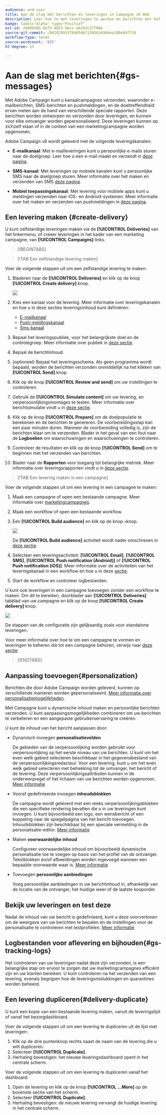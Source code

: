 ```yaml
---
audience: end-user
title: Aan de slag met berichten en leveringen in Campagne v8 Web
description: Leer hoe te met leveringen te werken en berichten met het Web van de Campagne te verzenden
badge: label="Alpha" type="Positief"
exl-id: 2849b58b-6b75-4023-9ecc-eb243c37f00e
source-git-commit: c842829915784654b7130563d36dea188e84ff3d
workflow-type: tm+mt
source-wordcount: '925'
ht-degree: 1%

---
```


# Aan de slag met berichten{#gs-messages}


Met Adobe Campaign kunt u kanaalcampagnes verzenden, waaronder e-mailberichten, SMS-berichten en pushmeldingen, en de doeltreffendheid ervan meten aan de hand van verschillende speciale rapporten. Deze berichten worden ontworpen en verzonden door leveringen, en kunnen voor elke ontvanger worden gepersonaliseerd. Deze leveringen kunnen op zichzelf staan of in de context van een marketingcampagne worden opgenomen.

Adobe Campaign v8 wordt geleverd met de volgende leveringskanalen:

* **E-mailkanaal**: Met e-mailleveringen kunt u persoonlijke e-mails sturen naar de doelgroep. Leer hoe u een e-mail maakt en verzendt in [deze pagina](../email/create-email.md).

* **SMS-kanaal**: Met leveringen op mobiele kanalen kunt u persoonlijke SMS naar de doelgroep sturen.  Meer informatie over het maken en verzenden van SMS [deze pagina](../sms/create-sms.md).

* **Mobiel toepassingskanaal**: Met levering voor mobiele apps kunt u meldingen verzenden naar iOS- en Android-systemen.  Meer informatie over het maken en verzenden van pushmeldingen in [deze pagina](../push/gs-push.md).

## Een levering maken {#create-delivery}

U kunt zelfstandige leveringen maken via de **[!UICONTROL Deliveries]** van het linkermenu, of creeer leveringen in het kader van een marketing campagne, van **[!UICONTROL Campaigns]** links.

>[!BEGINTABS]

>[!TAB Een zelfstandige levering maken]

Voer de volgende stappen uit om een zelfstandige levering te maken:

1. Bladeren naar de **[!UICONTROL Deliveries]** en klik op de knop **[!UICONTROL Create delivery]** knop.

   ![](assets/create-a-delivery.png)

1. Kies een kanaal voor de levering. Meer informatie over leveringskanalen en hoe u in deze secties leveringsinhoud kunt definiëren:

   * [E-mailkanaal](../email/create-email.md)
   * [Push-meldingskanaal](../push/gs-push.md)
   * [Sms-kanaal](../sms/create-sms.md)

1. Bepaal het leveringspubliek, voor het belangrijkste doel en de controlegroep. Meer informatie over publiek in [deze sectie](../audience/about-audiences.md).
1. Bepaal de berichtinhoud.
1. (optioneel) Bepaal het leveringsschema. Als geen programma wordt bepaald, worden de berichten verzonden onmiddellijk na het klikken van **[!UICONTROL Send]** knop.
1. Klik op de knop  **[!UICONTROL Review and send]** om uw instellingen te controleren.
1. Gebruik de  **[!UICONTROL Simulate content]** om uw levering, en verpersoonlijkingsmontages te testen. Meer informatie over berichtsimulatie vindt u in [deze sectie](../preview-test/preview-test.md).
1. Klik op de knop  **[!UICONTROL Prepare]** om de doelpopulatie te berekenen en de berichten te genereren. De voorbereidingsstap kan een paar minuten duren. Wanneer de voorbereiding volledig is, zijn de berichten klaar om te verzenden. Blader in het geval van een fout naar de **Logboeken** om waarschuwingen en waarschuwingen te controleren.
1. Controleer de resultaten en klik op de knop  **[!UICONTROL Send]** om te beginnen met het verzenden van berichten.
1. Blader naar de **Rapporten** voor toegang tot belangrijke metriek. Meer informatie over leveringsrapporten vindt u in [deze sectie](../reporting/delivery-reports.md).

>[!TAB Een levering maken in een campagne]

Voer de volgende stappen uit om een levering in een campagne te maken:

1. Maak een campagne of open een bestaande campagne. Meer informatie over [marketingcampagnes](../campaigns/gs-campaigns.md).
1. Maak een workflow of open een bestaande workflow.
1. Een **[!UICONTROL Build audience]** en klik op de knop `+`knop.

   ![](assets/add-delivery-in-wf.png)

   De **[!UICONTROL Build audience]** activiteit wordt nader omschreven in [deze sectie](../workflows/activities/build-audience.md).

1. Selecteer een leveringsactiviteit: **[!UICONTROL Email]**, **[!UICONTROL SMS]**, **[!UICONTROL Push notification (Android)]** of **[!UICONTROL Push notification (iOS)]**. Meer informatie over de activiteiten van het leveringskanaal in een workflow en hoe u in deze [sectie](../workflows/activities/about-activities.md#channel).
1. Start de workflow en controleer logbestanden.

U kunt ook leveringen in een campagne toevoegen zonder een workflow te maken. Om dit te bereiken, doorblader aan **[!UICONTROL Deliveries]** tabblad van uw campagne en klik op de knop **[!UICONTROL Create delivery]** knop.

![](assets/new-campaign-delivery.png)

De stappen van de configuratie zijn gelijkaardig zoals voor standalone leveringen.

Voor meer informatie over hoe te om een campagne te vormen en leveringen te beheren die tot een campagne behoren, verwijs naar [deze sectie](../campaigns/gs-campaigns.md).

>[!ENDTABS]


## Aanpassing toevoegen{#personalization}

Berichten die door Adobe Campaign worden geleverd, kunnen op verschillende manieren worden gepersonaliseerd. [Meer informatie over personalisatiemogelijkheden](../personalization/personalize.md).

Met Campagne kunt u dynamische inhoud maken en persoonlijke berichten verzenden. U kunt aanpassingsmogelijkheden combineren om uw berichten te verbeteren en een aangepaste gebruikerservaring te creëren.

U kunt de inhoud van het bericht aanpassen door:

* Dynamisch invoegen **personalisatievelden**

   De gebieden van de verpersoonlijking worden gebruikt voor verpersoonlijking op het eerste niveau van uw berichten. U kunt om het even welk gebied selecteren beschikbaar in het gegevensbestand van de verpersoonlijkingsredacteur. Voor een levering, kunt u om het even welk gebied selecteren met betrekking tot de ontvanger, het bericht of de levering. Deze verpersoonlijkingsattributen kunnen in de onderwerpregel of het lichaam van uw berichten worden opgenomen. [Meer informatie](../personalization/personalize.md)

* Vooraf gedefinieerde invoegen **inhoudsblokken**

   De campagne wordt geleverd met een reeks verpersoonlijkingsblokken die een specifieke rendering bevatten die u in uw leveringen kunt invoegen. U kunt bijvoorbeeld een logo, een wensbericht of een koppeling naar de spiegelpagina van het bericht toevoegen. Inhoudsblokken zijn beschikbaar bij een speciale vermelding in de personalisatie-editor. [Meer informatie](../personalization/personalize.md#ootb-content-blocks)

* Maken **voorwaardelijke inhoud**

   Configureer voorwaardelijke inhoud om bijvoorbeeld dynamische personalisatie toe te voegen op basis van het profiel van de ontvanger. Tekstblokken en/of afbeeldingen worden ingevoegd wanneer een bepaalde voorwaarde waar is. [Meer informatie](../personalization/conditions.md)

* Toevoegen **persoonlijke aanbiedingen**

   Voeg persoonlijke aanbiedingen in uw berichtinhoud in, afhankelijk van de locatie van de ontvanger, het huidige weer of de laatste kooporder.


## Bekijk uw leveringen en test deze

Nadat de inhoud van uw bericht is gedefinieerd, kunt u deze voorvertonen om de weergave van uw berichten te bepalen en de instellingen voor de personalisatie te controleren met testprofielen. [Meer informatie](../preview-test/preview-test.md)


## Logbestanden voor aflevering en bijhouden{#gs-tracking-logs}

Het controleren van uw leveringen nadat deze zijn verzonden, is een belangrijke stap om ervoor te zorgen dat uw marketingcampagnes efficiënt zijn en uw klanten bereiken. U kunt controleren na het verzenden van een levering, evenals begrijpen hoe de leveringsmislukkingen en quarantines worden beheerd.

## Een levering dupliceren{#delivery-duplicate}

U kunt een kopie van een bestaande levering maken, vanuit de leveringslijst of vanaf het bezorgdashboard.

Voer de volgende stappen uit om een levering te dupliceren uit de lijst met leveringen:

1. Klik op de drie puntenknop rechts naast de naam van de levering die u wilt dupliceren.
1. Selecteer  **[!UICONTROL Duplicate]**.
1. Herhaling bevestigen: het nieuwe leveringsdashboard opent in het centrale scherm.


Voer de volgende stappen uit om een levering te dupliceren vanaf het dashboard:

1. Open de levering en klik op de knop  **[!UICONTROL ...More]** op de bovenste sectie van het scherm.
1. Selecteer  **[!UICONTROL Duplicate]**.
1. Herhaling bevestigen: de nieuwe levering vervangt de huidige levering in het centrale scherm.

